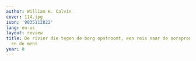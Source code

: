 ```yaml
---
author: William H. Calvin
cover: 114.jpg
isbn: '9035112822'
lang: en-us
layout: review
title: De rivier die tegen de berg opstroomt, een reis naar de oorsprong van de aarde
  en de mens
year: 0
---
```


